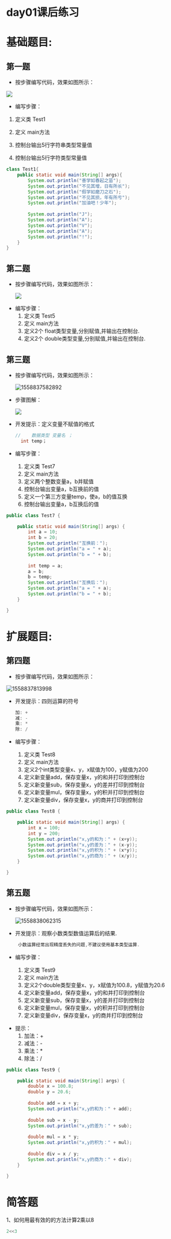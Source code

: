# day01课后练习

# 基础题目:

## 第一题

* 按步骤编写代码，效果如图所示：

![](img\1.jpg)

* 编写步骤：

1. 定义类 Test1

2. 定义 main方法

3. 控制台输出5行字符串类型常量值

4. 控制台输出5行字符类型常量值

```java
class Test1{
    public static void main(String[] args){
        System.out.println("善学如春起之苗");
        System.out.println("不见其增，日有所长");
        System.out.println("假学如磨刀之石");
        System.out.println("不见其损，年有所亏");
        System.out.println("加油吧！少年");
        
        System.out.println("J");
        System.out.println("A");
        System.out.println("V");
        System.out.println("A");
        System.out.println("!");
    }
}
```









## 第二题

- 按步骤编写代码，效果如图所示：

  ![](img\5.jpg)



* 编写步骤：
  1. 定义类 Test5
  2. 定义 main方法
  3. 定义2个 float类型变量,分别赋值,并输出在控制台.
  4. 定义2个 double类型变量,分别赋值,并输出在控制台.



## 第三题

- 按步骤编写代码，效果如图所示：

  ![1558837582892](img/7.png)

- 步骤图解：

  ![](img\71.jpg)

- 开发提示：定义变量不赋值的格式

  ```java
  // 	数据类型 变量名 ；
  	int temp；
  ```

- 编写步骤：

  1. 定义类 Test7
  2. 定义 main方法
  3. 定义两个整数变量a，b并赋值
  4. 控制台输出变量a，b互换前的值
  5. 定义一个第三方变量temp，使a，b的值互换
  6. 控制台输出变量a，b互换后的值

```java
public class Test7 {

	public static void main(String[] args) {
		int a = 10;
		int b = 20;
		System.out.println("互换前：");
		System.out.println("a = " + a);
		System.out.println("b = " + b);
		
		int temp = a;
		a = b;
		b = temp;
		System.out.println("互换后：");
		System.out.println("a = " + a);
		System.out.println("b = " + b);
	}

}
```



# 扩展题目:

## 第四题

- 按步骤编写代码，效果如图所示：


![1558837813998](img/8.png)

* 开发提示：四则运算的符号

  ```java
  加: +
  减: -
  乘: *
  除: /
  ```

* 编写步骤：

  1. 定义类 Test8
  2. 定义 main方法
  3. 定义2个int类型变量x、y，x赋值为100，y赋值为200
  4. 定义新变量add，保存变量x，y的和并打印到控制台
  5. 定义新变量sub，保存变量x，y的差并打印到控制台
  6. 定义新变量mul，保存变量x，y的积并打印到控制台
  7. 定义新变量div，保存变量x，y的商并打印到控制台

```java
public class Test8 {

	public static void main(String[] args) {
		int x = 100;
		int y = 200;
		System.out.println("x,y的和为：" + (x+y));
		System.out.println("x,y的差为：" + (x-y));
		System.out.println("x,y的积为：" + (x*y));
		System.out.println("x,y的商为：" + (x/y));
	}

}
```



## 第五题

- 按步骤编写代码，效果如图所示：

  ![1558838062315](img/9.png)

- 开发提示：观察小数类型数值运算后的结果.

  ```java
   小数运算经常出现精度丢失的问题,不建议使用基本类型运算.
  ```

- 编写步骤：

  1. 定义类 Test9
  2. 定义 main方法
  3. 定义2个double类型变量x、y，x赋值为100.8，y赋值为20.6
  4. 定义新变量add，保存变量x，y的和并打印到控制台
  5. 定义新变量sub，保存变量x，y的差并打印到控制台
  6. 定义新变量mul，保存变量x，y的积并打印到控制台
  7. 定义新变量div，保存变量x，y的商并打印到控制台

* 提示：
  1. 加法：+
  2. 减法：-
  3. 乘法：*
  4. 除法：/

```java
public class Test9 {

	public static void main(String[] args) {
		double x = 100.8;
		double y = 20.6;
		
		double add = x + y;
		System.out.println("x,y的和为：" + add);
		
		double sub = x - y;
		System.out.println("x,y的差为：" + sub);
		
		double mul = x * y;
		System.out.println("x,y的积为：" + mul);
		
		double div = x / y;
		System.out.println("x,y的商为：" + div);
	}

}
```



# 简答题

1、如何用最有效的的方法计算2乘以8

```java
2<<3
```

